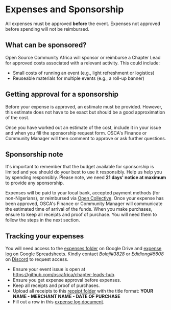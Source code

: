 # Expenses and Sponsorship

All expenses must be approved **before** the event. Expenses not approved before spending will not be reimbursed.

## What can be sponsored?

Open Source Community Africa will sponsor or reimburse a Chapter Lead for approved costs associated with a relevant activity. This could include:

- Small costs of running an event (e.g., light refreshment or logistics)
- Reuseable materials for multiple events (e.g., a roll-up banner)

## Getting approval for a sponsorship

Before your expense is approved, an estimate must be provided. However, this estimate does not have to be exact but should be a good approximation of the cost. 

Once you have worked out an estimate of the cost, include it in your issue and when you fill the sponsorship request form. OSCA's Finance or Community Manager will then comment to approve or ask further questions.

## Sponsorship note

It's important to remember that the budget available for sponsorship is limited and you should do your best to use it responsibly. Help us help you by spending responsibly. Please note, we need **21 days' notice at maximum** to provide any sponsorship.

Expenses will be paid to your local bank, accepted payment methods (for non-Nigerians), or reimbursed via [Open Collective](https://opencollective.com/osca). Once your expense has been approved, OSCA's Finance or Community Manager will communicate the estimated time of arrival of the funds. When you make purchases, ensure to keep all receipts and proof of purchase. You will need them to follow the steps in the next section.

## Tracking your expenses

You will need access to the [expenses folder](https://drive.google.com/drive/folders/12nmfXKsLdxx0bDPmIf_xOaylP82aEbZs?usp=sharing) on Google Drive and [expense log](https://docs.google.com/spreadsheets/d/1OXQcCQ3FDHxbxTb-796xf1yPVuF3ipDP8g7UcbaLmm8/edit?usp=sharing) on Google Spreadsheets. Kindly contact _Bolaji#3828_ or _Edidiong#5608_ on [Discord](https://discord.gg/8STPZzN) to request access.

- Ensure your event issue is open at https://github.com/oscafrica/chapter-leads-hub.
- Ensure you get expense approval before expenses.
- Keep all receipts and proof of purchases.
- Upload all receipts to this [receipt folder](https://drive.google.com/drive/folders/12nmfXKsLdxx0bDPmIf_xOaylP82aEbZs?usp=sharing) with the title format: **YOUR NAME - MERCHANT NAME - DATE OF PURCHASE**
- Fill out a row in this [expense log document](https://docs.google.com/spreadsheets/d/1OXQcCQ3FDHxbxTb-796xf1yPVuF3ipDP8g7UcbaLmm8/edit?usp=sharing).
